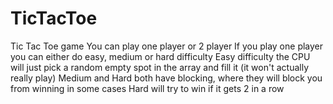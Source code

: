 # TicTacToe
Tic Tac Toe game
You can play one player or 2 player
If you play one player you can either do easy, medium or hard difficulty
Easy difficulty the CPU will just pick a random empty spot in the array and fill it (it won't actually really play)
Medium and Hard both have blocking, where they will block you from winning in some cases
Hard will try to win if it gets 2 in a row
